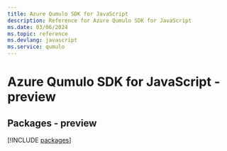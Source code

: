 ```yaml
---
title: Azure Qumulo SDK for JavaScript
description: Reference for Azure Qumulo SDK for JavaScript
ms.date: 03/06/2024
ms.topic: reference
ms.devlang: javascript
ms.service: qumulo
---
```

# Azure Qumulo SDK for JavaScript - preview
## Packages - preview
[!INCLUDE [packages](qumulo-index.md)]